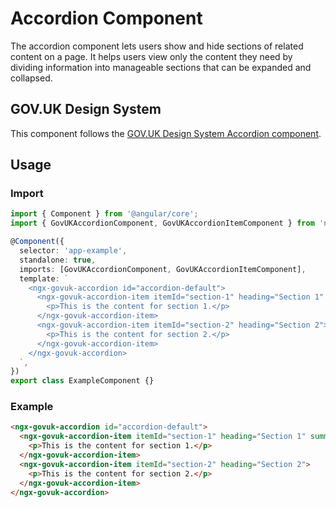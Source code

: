# Accordion Component

The accordion component lets users show and hide sections of related content on a page. It helps users view only the content they need by dividing information into manageable sections that can be expanded and collapsed.

## GOV.UK Design System

This component follows the [GOV.UK Design System Accordion component](https://design-system.service.gov.uk/components/accordion/).

## Usage

### Import

```typescript
import { Component } from '@angular/core';
import { GovUKAccordionComponent, GovUKAccordionItemComponent } from 'ngx-govuk-frontend/accordion';

@Component({
  selector: 'app-example',
  standalone: true,
  imports: [GovUKAccordionComponent, GovUKAccordionItemComponent],
  template: `
    <ngx-govuk-accordion id="accordion-default">
      <ngx-govuk-accordion-item itemId="section-1" heading="Section 1" summary="This is a summary of section 1">
        <p>This is the content for section 1.</p>
      </ngx-govuk-accordion-item>
      <ngx-govuk-accordion-item itemId="section-2" heading="Section 2">
        <p>This is the content for section 2.</p>
      </ngx-govuk-accordion-item>
    </ngx-govuk-accordion>
  `,
})
export class ExampleComponent {}
```

### Example

```html
<ngx-govuk-accordion id="accordion-default">
  <ngx-govuk-accordion-item itemId="section-1" heading="Section 1" summary="This is a summary of section 1">
    <p>This is the content for section 1.</p>
  </ngx-govuk-accordion-item>
  <ngx-govuk-accordion-item itemId="section-2" heading="Section 2">
    <p>This is the content for section 2.</p>
  </ngx-govuk-accordion-item>
</ngx-govuk-accordion>
```

